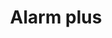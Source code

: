 ---
title: Alarm plus
tags: ["alarm", "plus", "add", "include", "notification", "alert", "reminder"]
icon: alarm-plus
svg: '<svg xmlns="http://www.w3.org/2000/svg" width="24" height="24" fill="none" viewBox="0 0 24 24" stroke-width="1.5" stroke-linecap="round" stroke-linejoin="round" stroke="currentColor"><path d="M3 5.231 6.15 3M21 5.231 17.85 3"/><circle cx="12" cy="13" r="8"/><path d="M9.5 13h5M12 10.5v5"/></svg>'
---